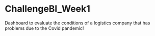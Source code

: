 # ChallengeBI_Week1
Dashboard to evaluate the conditions of a logistics company that has problems due to the Covid pandemic!
